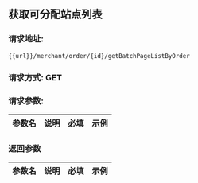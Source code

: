 ## 获取可分配站点列表
### 请求地址:
```
{{url}}/merchant/order/{id}/getBatchPageListByOrder
```
### 请求方式: GET  
### 请求参数:  

|参数名|说明|必填|示例|  
 |---|---|---|---|  
### 返回参数  

|参数名|说明|必填|示例|  
 |---|---|---|---|  
